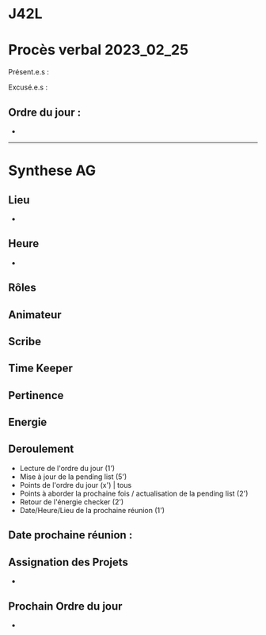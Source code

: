 
# J42L

# Procès verbal 2023_02_25


Présent.e.s :


Excusé.e.s : 


## Ordre du jour :

- 

---

# Synthese AG

## Lieu

-

## Heure

-

## Rôles

Animateur
- 

Scribe
-

Time Keeper
-

Pertinence
-

Energie
-

## Deroulement
- Lecture de l'ordre du jour (1')
- Mise à jour de la pending list (5')
- Points de l'ordre du jour (x') | tous
- Points à aborder la prochaine fois / actualisation de la pending list (2')
- Retour de l'énergie checker (2')
- Date/Heure/Lieu de la prochaine réunion (1')


## Date prochaine réunion : 

## Assignation des Projets

-

## Prochain Ordre du jour

-

